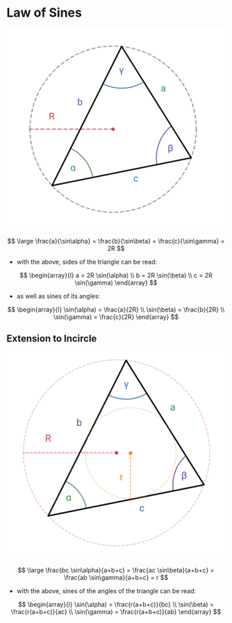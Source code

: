 # Law of Sines

![Triangle and Law of Sines](https://raw.githubusercontent.com/damianc/math-notes/refs/heads/master/_images/trigonometry/law-of-sines.png)

$$
\large
\frac{a}{\sin\alpha} = \frac{b}{\sin\beta} = \frac{c}{\sin\gamma} = 2R
$$

- with the above, sides of the triangle can be read:

$$
\begin{array}{l}
a = 2R \sin(\alpha)
\\
b = 2R \sin(\beta)
\\
c = 2R \sin(\gamma)
\end{array}
$$

- as well as sines of its angles:

$$
\begin{array}{l}
\sin(\alpha) = \frac{a}{2R}
\\
\sin(\beta) = \frac{b}{2R}
\\
\sin(\gamma) = \frac{c}{2R}
\end{array}
$$

## Extension to Incircle

![Triangle and Extended Law of Sines](https://raw.githubusercontent.com/damianc/math-notes/refs/heads/master/_images/trigonometry/law-of-sines-extended.png)

$$
\large
\frac{bc \sin\alpha}{a+b+c} = \frac{ac \sin\beta}{a+b+c} = \frac{ab \sin\gamma}{a+b+c} = r
$$

- with the above, sines of the angles of the triangle can be read:

$$
\begin{array}{l}
\sin(\alpha) = \frac{r(a+b+c)}{bc}
\\
\sin(\beta) = \frac{r(a+b+c)}{ac}
\\
\sin(\gamma) = \frac{r(a+b+c)}{ab}
\end{array}
$$
